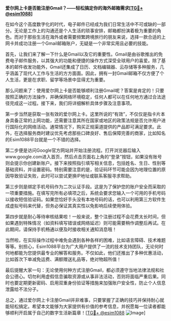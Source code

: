 **爱尔网上卡是否能注册Gmail？——轻松搞定你的海外邮箱需求[[TG💪+ @esim1088](https://t.me/s/esim1088)]**

在如今这个高度数字化的时代，电子邮件已经成为我们日常生活中不可或缺的一部分。无论是工作上的沟通还是个人生活的琐事安排，邮箱都扮演着极为重要的角色。而对于那些生活在海外或者需要频繁跨境旅行的朋友来说，选择一款合适的上网卡并成功注册一个Gmail邮箱账户，无疑是一个非常实用且必要的技能。

首先，让我们来了解一下什么是Gmail以及它的重要性。Gmail是由谷歌推出的免费电子邮件服务，以其强大的功能和便捷的操作方式深受全球用户的喜爱。除了基本的邮件收发功能外，Gmail还集成了日历、文档编辑器、云存储等多种服务，几乎涵盖了现代人工作与生活的方方面面。因此，拥有一封Gmail邮箱不仅方便了个人生活，更是在求职、留学等场景中显得尤为重要。

那么问题来了：使用爱尔网上卡是否能够顺利注册Gmail呢？答案是肯定的！只要按照正确的方法操作，并确保网络环境稳定，任何人都可以在任何地方通过合法途径完成这一过程。接下来，我们将详细解析具体步骤及注意事项。

第一步当然是获取一张有效的爱尔网上卡。这里所说的“有效”，不仅仅是指卡片本身具备正常的上网功能，还需要注意其所在国家或地区的政策法规是否允许用户进行国际化的网络活动。通常情况下，购买正规渠道提供的产品即可满足要求。此外，在选择服务商时建议优先考虑那些口碑良好、售后保障完善的商家，比如知名的Esim1088平台就是一个不错的选择。

第二步便是访问Google官方网站并开始注册流程。打开浏览器后输入www.google.com进入首页，然后点击页面右上角的“登录”按钮，如果没有账号则会提示你创建新账户。接下来按照指引填写相关信息，包括姓名、生日、性别等基础资料，并设置密码。特别需要注意的是，验证码环节可能会因为地理位置的原因导致验证失败，此时可以尝试更换IP地址或联系客服寻求帮助。

第三步则是绑定手机号码作为二次认证手段。这是为了保护您的账户安全而采取的一项重要措施。在填写完所有必填项之后，系统会要求您输入一个可用的手机号码以接收短信验证码。如果您恰好手头没有本地号码的话，也可以利用第三方软件生成虚拟号码来代替，但务必保证其真实性以免影响后续使用体验。

第四步就是耐心等待审核结果啦！一般来说，整个注册过程不会花费太长时间，但如果遇到特殊情况（如资料填写错误或网络延迟）则可能需要稍作调整后再试。在此期间，请保持手机畅通以便及时接收相关通知消息哦！

当然啦，在实际操作过程中难免会遇到各种各样的困难，比如语言障碍、技术难题等等。别担心，Esim1088平台为广大用户提供了一流的技术支持团队，无论何时何地都能为您提供最专业的解答和服务。不仅如此，他们还推出了多种优惠活动，比如首次下单减免运费、满额赠送礼品等，绝对物超所值！

最后提醒大家一句：无论使用何种方式注册Gmail，都必须遵守当地法律法规和社会公德心。切勿利用虚假信息骗取资源或从事非法活动，否则将面临严重后果。同时也要定期更新密码、启用双重身份验证等措施来加强账户安全性，防止个人信息泄露给不法分子。

总之，通过爱尔网上卡注册Gmail并非难事，只要掌握了正确的技巧并保持耐心就能轻松搞定。希望本文能够为大家提供有价值的参考信息，并祝愿每一位读者都能够顺利开启属于自己的数字生活新篇章！[[TG💪+ @esim1088](https://t.me/s/esim1088) ![Image](https://i.postimg.cc/4NQfJmqS/Snipaste-2025-05-13-00-14-12.png)]